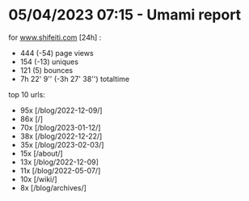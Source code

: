 # 05/04/2023 07:15 - Umami report
for www.shifeiti.com [24h] :

 - 444 (-54) page views
 - 154 (-13) uniques
 - 121 (5) bounces
 - 7h 22' 9'' (-3h 27' 38'') totaltime


top 10 urls:
 - 95x [/blog/2022-12-09/]
 - 86x [/]
 - 70x [/blog/2023-01-12/]
 - 38x [/blog/2022-12-22/]
 - 35x [/blog/2023-02-03/]
 - 15x [/about/]
 - 13x [/blog/2022-12-09]
 - 11x [/blog/2022-05-07/]
 - 10x [/wiki/]
 - 8x [/blog/archives/]



